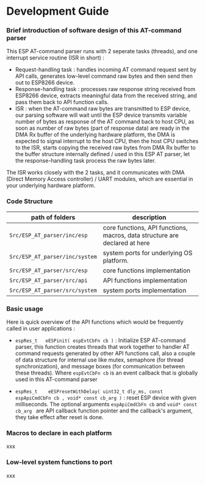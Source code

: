 # Development Guide


### Brief introduction of software design of this AT-command parser

This ESP AT-command parser runs with 2 seperate tasks (threads), and one interrupt service routine (ISR in short) :
* Request-handling task : handles incoming AT command request sent by API calls, generates low-level command raw bytes and then send then out to ESP8266 device.
* Response-handling task : processes raw response string received from ESP8266 device, extracts meaningful data from the received string, and pass them back to API function calls.
* ISR : when the AT-command raw bytes are transmitted to ESP device, our parsing software will wait until the ESP device transmits  variable number of bytes as response of the AT command back to host CPU, as soon as number of raw bytes (part of response data) are ready in the DMA Rx buffer of the underlying hardware platform, the DMA is expected to signal interrupt to the host CPU, then the host CPU switches to the ISR, starts copying the received raw bytes from DMA Rx buffer to the buffer structure internally defined / used in this ESP AT parser, let the response-handling task process the raw bytes later.

The ISR works closely with the 2 tasks, and it communicates with DMA (Direct Memory Access controller) / UART modules, which are essential in your underlying hardware platform.


### Code Structure
| path of folders | description |
|-----------------|-------------|
| `Src/ESP_AT_parser/inc/esp`  | core functions, API functions, macros, data structure are declared at here |
| `Src/ESP_AT_parser/inc/system` | system ports for underlying OS platform. |
| `Src/ESP_AT_parser/src/esp` | core functions implementation | 
| `Src/ESP_AT_parser/src/api` | API functions implementation |
| `Src/ESP_AT_parser/src/system` | system ports implementation |


### Basic usage 
Here is quick overview of the API functions which would be frequently called in user applications :
* ```espRes_t   eESPinit( espEvtCbFn cb )``` : Initialize ESP AT-command parser, this function creates threads that work together to handler AT command requests generated by other API functions call, also a couple of data structure for internal use like mutex, semaphore (for thread synchronization), and message boxes (for communication between these threads). Where ```espEvtCbFn cb``` is an event callback that is globally used in this AT-command parser
  
* ```espRes_t    eESPresetWithDelay( uint32_t dly_ms, const espApiCmdCbFn cb , void* const cb_arg )``` : reset ESP device with given milliseconds. The optional arguments ```espApiCmdCbFn cb``` and ```void* const cb_arg ``` are API callback function pointer and the callback's argument, they take effect after reset is done.


### Macros to declare in each platform
xxx

### Low-level system functions to port
xxx




